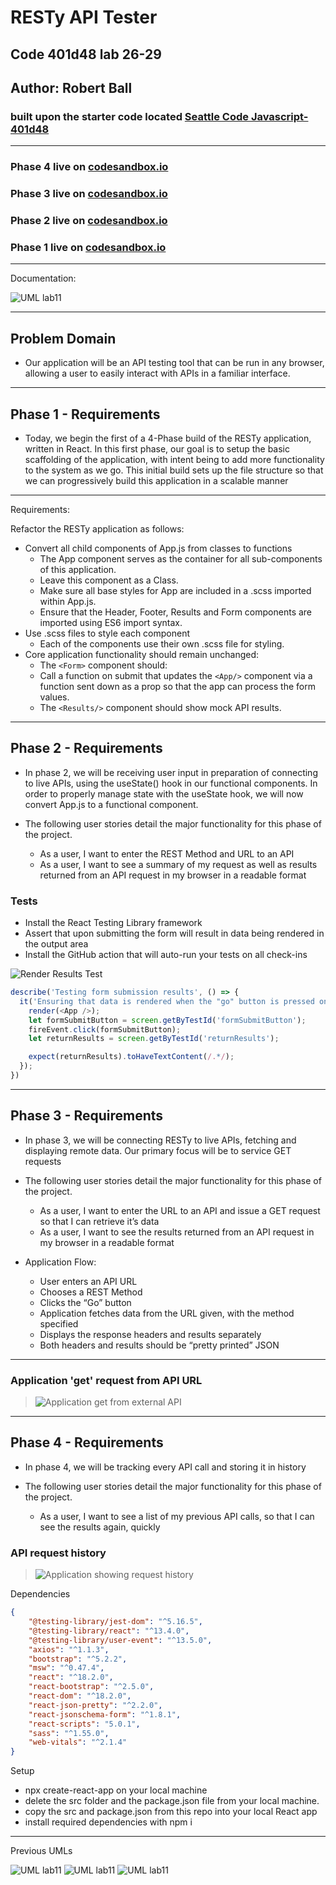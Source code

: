 # RESTy API Tester

## Code 401d48 lab 26-29

## Author: Robert Ball

### built upon the starter code located [Seattle Code Javascript-401d48](https://github.com/codefellows/seattle-code-javascript-401d48/tree/main/class-26/lab/starter-code)

---

### Phase 4 live on [codesandbox.io](https://codesandbox.io/p/github/RDBALL/resty/lab29?file=%2FREADME.md&workspace=%257B%2522activeFileId%2522%253A%2522cl9n5pr7d0000lscm7ext4sft%2522%252C%2522openFiles%2522%253A%255B%255D%252C%2522sidebarPanel%2522%253A%2522EXPLORER%2522%252C%2522gitSidebarPanel%2522%253A%2522COMMIT%2522%252C%2522sidekickItems%2522%253A%255B%257B%2522key%2522%253A%2522cl9rwdfcv00i2356hjuvk1p8v%2522%252C%2522type%2522%253A%2522PROJECT_SETUP%2522%252C%2522isMinimized%2522%253Afalse%257D%252C%257B%2522type%2522%253A%2522TASK_LOG%2522%252C%2522taskId%2522%253A%2522start%2522%252C%2522key%2522%253A%2522cl9rwdh3t00n6356hguxvme2n%2522%252C%2522isMinimized%2522%253Afalse%257D%255D%257D)

### Phase 3 live on [codesandbox.io](https://codesandbox.io/p/github/RDBALL/resty/lab28?file=%2FREADME.md&workspace=%257B%2522activeFileId%2522%253A%2522cl9n5pr7d0000lscm7ext4sft%2522%252C%2522openFiles%2522%253A%255B%255D%252C%2522sidebarPanel%2522%253A%2522EXPLORER%2522%252C%2522gitSidebarPanel%2522%253A%2522COMMIT%2522%252C%2522sidekickItems%2522%253A%255B%257B%2522type%2522%253A%2522PREVIEW%2522%252C%2522taskId%2522%253A%2522start%2522%252C%2522port%2522%253A3000%252C%2522key%2522%253A%2522cl9q82vum00j8356h963x75u8%2522%252C%2522isMinimized%2522%253Afalse%257D%252C%257B%2522type%2522%253A%2522TASK_LOG%2522%252C%2522taskId%2522%253A%2522start%2522%252C%2522key%2522%253A%2522cl9q82qwm00h7356h6hjwr7z4%2522%252C%2522isMinimized%2522%253Afalse%257D%255D%257D)

### Phase 2 live on [codesandbox.io](https://codesandbox.io/p/github/RDBALL/resty/lab27?file=%2FREADME.md&workspace=%257B%2522activeFileId%2522%253A%2522cl9n5pr7d0000lscm7ext4sft%2522%252C%2522openFiles%2522%253A%255B%255D%252C%2522sidebarPanel%2522%253A%2522EXPLORER%2522%252C%2522gitSidebarPanel%2522%253A%2522COMMIT%2522%252C%2522sidekickItems%2522%253A%255B%257B%2522type%2522%253A%2522PREVIEW%2522%252C%2522taskId%2522%253A%2522start%2522%252C%2522port%2522%253A3000%252C%2522key%2522%253A%2522cl9ot75vl00mw356i5nn1k6fj%2522%252C%2522isMinimized%2522%253Afalse%257D%252C%257B%2522type%2522%253A%2522TASK_LOG%2522%252C%2522taskId%2522%253A%2522start%2522%252C%2522key%2522%253A%2522cl9ot726300kv356iwuny1k4n%2522%252C%2522isMinimized%2522%253Afalse%257D%255D%257D)

### Phase 1 live on [codesandbox.io](https://codesandbox.io/p/github/RDBALL/resty/lab26?selection=%5B%7B%22endColumn%22%3A1%2C%22endLineNumber%22%3A12%2C%22startColumn%22%3A1%2C%22startLineNumber%22%3A12%7D%5D&file=%2FREADME.md&workspace=%257B%2522activeFileId%2522%253A%2522cl9n5pr7d0000lscm7ext4sft%2522%252C%2522openFiles%2522%253A%255B%255D%252C%2522sidebarPanel%2522%253A%2522EXPLORER%2522%252C%2522gitSidebarPanel%2522%253A%2522COMMIT%2522%252C%2522sidekickItems%2522%253A%255B%257B%2522type%2522%253A%2522PREVIEW%2522%252C%2522taskId%2522%253A%2522start%2522%252C%2522port%2522%253A3001%252C%2522key%2522%253A%2522cl9nfhe6g00el376hmikh4kx6%2522%252C%2522isMinimized%2522%253Afalse%257D%252C%257B%2522type%2522%253A%2522TASK_LOG%2522%252C%2522taskId%2522%253A%2522start%2522%252C%2522key%2522%253A%2522cl9n5vdru00tc376h345pqhch%2522%252C%2522isMinimized%2522%253Afalse%257D%255D%257D)

---
Documentation:

![UML lab11](./public/assets/lab29UML.jpg)

---

## Problem Domain

* Our application will be an API testing tool that can be run in any browser, allowing a user to easily interact with APIs in a familiar interface.

---

## Phase 1 - Requirements

* Today, we begin the first of a 4-Phase build of the RESTy application, written in React. In this first phase, our goal is to setup the basic scaffolding of the application, with intent being to add more functionality to the system as we go. This initial build sets up the file structure so that we can progressively build this application in a scalable manner

---
Requirements:

Refactor the RESTy application as follows:

* Convert all child components of App.js from classes to functions
  * The App component serves as the container for all sub-components of this application.
  * Leave this component as a Class.
  * Make sure all base styles for App are included in a .scss imported within App.js.
  * Ensure that the Header, Footer, Results and Form components are imported using ES6 import syntax.
* Use .scss files to style each component
  * Each of the components use their own .scss file for styling.
* Core application functionality should remain unchanged:
  * The `<Form>` component should:
  * Call a function on submit that updates the `<App/>` component via a function sent down as a prop so that the app can process the form values.
  * The `<Results/>` component should show mock API results.

---

## Phase 2 - Requirements

* In phase 2, we will be receiving user input in preparation of connecting to live APIs, using the useState() hook in our functional components. In order to properly manage state with the useState hook, we will now convert App.js to a functional component.

* The following user stories detail the major functionality for this phase of the project.

  * As a user, I want to enter the REST Method and URL to an API
  * As a user, I want to see a summary of my request as well as results returned from an API request in my browser in a readable format

### Tests

* Install the React Testing Library framework
* Assert that upon submitting the form will result in data being rendered in the output area
* Install the GitHub action that will auto-run your tests on all check-ins

![Render Results Test](./public/assets/lab27Test.jpg)

```js
describe('Testing form submission results', () => {
  it('Ensuring that data is rendered when the "go" button is pressed on the form', () => {
    render(<App />);
    let formSubmitButton = screen.getByTestId('formSubmitButton');
    fireEvent.click(formSubmitButton);
    let returnResults = screen.getByTestId('returnResults');

    expect(returnResults).toHaveTextContent(/.*/);
  });
})
```

---

## Phase 3 - Requirements

* In phase 3, we will be connecting RESTy to live APIs, fetching and displaying remote data. Our primary focus will be to service GET requests

* The following user stories detail the major functionality for this phase of the project.

  * As a user, I want to enter the URL to an API and issue a GET request so that I can retrieve it’s data
  * As a user, I want to see the results returned from an API request in my browser in a readable format

* Application Flow:

  * User enters an API URL
  * Chooses a REST Method
  * Clicks the “Go” button
  * Application fetches data from the URL given, with the method specified
  * Displays the response headers and results separately
  * Both headers and results should be “pretty printed” JSON

---

### Application 'get' request from API URL

> ![Application get from external API](./public/assets/restyApi.jpg)

---

## Phase 4 - Requirements

* In phase 4, we will be tracking every API call and storing it in history

* The following user stories detail the major functionality for this phase of the project.

  * As a user, I want to see a list of my previous API calls, so that I can see the results again, quickly

### API request history 

> ![Application showing request history](./public/assets/requestHistory.jpg)

Dependencies

```JSON
{
    "@testing-library/jest-dom": "^5.16.5",
    "@testing-library/react": "^13.4.0",
    "@testing-library/user-event": "^13.5.0",
    "axios": "^1.1.3",
    "bootstrap": "^5.2.2",
    "msw": "^0.47.4",
    "react": "^18.2.0",
    "react-bootstrap": "^2.5.0",
    "react-dom": "^18.2.0",
    "react-json-pretty": "^2.2.0",
    "react-jsonschema-form": "^1.8.1",
    "react-scripts": "5.0.1",
    "sass": "^1.55.0",
    "web-vitals": "^2.1.4"
}
```

Setup

* npx create-react-app on your local machine
* delete the src folder and the package.json file from your local machine.
* copy the src and package.json from this repo into your local React app
* install required dependencies with npm i

---

Previous UMLs

  ![UML lab11](./public/assets/lab28UML.jpg)
![UML lab11](./public/assets/lab27UML.jpg)
![UML lab11](./public/assets/lab26UML.jpg)
